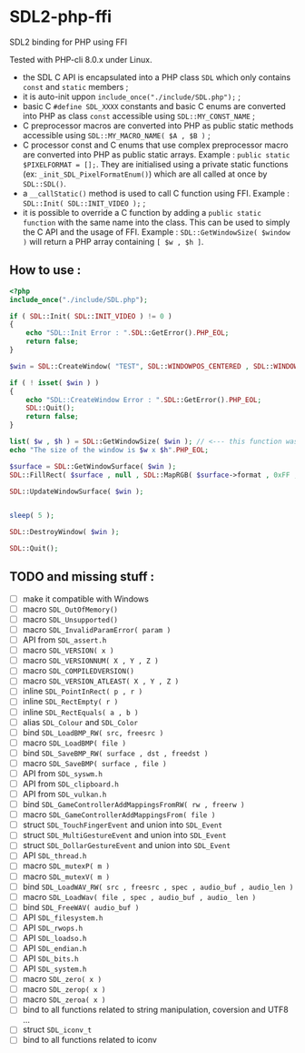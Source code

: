 # SDL2-php-ffi
SDL2 binding for PHP using FFI

Tested with PHP-cli 8.0.x under Linux.


- the SDL C API is encapsulated into a PHP class `SDL` which only contains `const` and `static` members ;
- it is auto-init uppon ` include_once("./include/SDL.php"); ` ;
- basic C `#define SDL_XXXX` constants and basic C enums are converted into PHP as class `const` accessible using `SDL::MY_CONST_NAME` ;
- C preprocessor macros are converted into PHP as public static methods accessible using `SDL::MY_MACRO_NAME( $A , $B )` ;
- C processor const and C enums that use complex preprocessor macro are converted into PHP as public static arrays. Example : ` public static $PIXELFORMAT = []; `. They are initialised using a private static functions (ex: `_init_SDL_PixelFormatEnum()`) which are all called at once by ` SDL::SDL() `.
- a `__callStatic()` method is used to call C function using FFI. Example : `` SDL::Init( SDL::INIT_VIDEO ); `` ;
- it is possible to override a C function by adding a ` public static function ` with the same name into the class. This can be used to simply the C API and the usage of FFI. Example : ` SDL::GetWindowSize( $window ) ` will return a PHP array containing ` [ $w , $h ] `.

## How to use :

```` PHP
<?php
include_once("./include/SDL.php");

if ( SDL::Init( SDL::INIT_VIDEO ) != 0 )
{
	echo "SDL::Init Error : ".SDL::GetError().PHP_EOL;
	return false;
}

$win = SDL::CreateWindow( "TEST", SDL::WINDOWPOS_CENTERED , SDL::WINDOWPOS_CENTERED , 640 , 480 , SDL::WINDOW_SHOWN );

if ( ! isset( $win ) )
{
	echo "SDL::CreateWindow Error : ".SDL::GetError().PHP_EOL;
	SDL::Quit();
	return false;
}

list( $w , $h ) = SDL::GetWindowSize( $win ); // <--- this function was overriden to simplify
echo "The size of the window is $w x $h".PHP_EOL;

$surface = SDL::GetWindowSurface( $win );
SDL::FillRect( $surface , null , SDL::MapRGB( $surface->format , 0xFF , 0xFF , 0xFF ) );

SDL::UpdateWindowSurface( $win );


sleep( 5 );

SDL::DestroyWindow( $win );

SDL::Quit();
````


## TODO and missing stuff :
- [ ] make it compatible with Windows
- [ ] macro ` SDL_OutOfMemory() `
- [ ] macro ` SDL_Unsupported() `
- [ ] macro ` SDL_InvalidParamError( param ) `
- [ ] API from ` SDL_assert.h `
- [ ] macro ` SDL_VERSION( x ) `
- [ ] macro ` SDL_VERSIONNUM( X , Y , Z ) `
- [ ] macro ` SDL_COMPILEDVERSION() `
- [ ] macro ` SDL_VERSION_ATLEAST( X , Y , Z ) `
- [ ] inline ` SDL_PointInRect( p , r ) `
- [ ] inline ` SDL_RectEmpty( r ) `
- [ ] inline ` SDL_RectEquals( a , b ) `
- [ ] alias ` SDL_Colour ` and ` SDL_Color `
- [ ] bind ` SDL_LoadBMP_RW( src, freesrc ) `
- [ ] macro ` SDL_LoadBMP( file ) `
- [ ] bind ` SDL_SaveBMP_RW( surface , dst , freedst ) `
- [ ] macro ` SDL_SaveBMP( surface , file ) `
- [ ] API from ` SDL_syswm.h `
- [ ] API from ` SDL_clipboard.h `
- [ ] API from ` SDL_vulkan.h `
- [ ] bind ` SDL_GameControllerAddMappingsFromRW( rw , freerw ) `
- [ ] macro ` SDL_GameControllerAddMappingsFrom( file ) `
- [ ] struct ` SDL_TouchFingerEvent ` and union into ` SDL_Event `
- [ ] struct ` SDL_MultiGestureEvent ` and union into ` SDL_Event `
- [ ] struct ` SDL_DollarGestureEvent ` and union into ` SDL_Event `
- [ ] API ` SDL_thread.h `
- [ ] macro ` SDL_mutexP( m ) `
- [ ] macro ` SDL_mutexV( m ) `
- [ ] bind ` SDL_LoadWAV_RW( src , freesrc , spec , audio_buf , audio_len ) `
- [ ] macro ` SDL_LoadWav( file , spec , audio_buf , audio_ len ) `
- [ ] bind ` SDL_FreeWAV( audio_buf ) `
- [ ] API ` SDL_filesystem.h `
- [ ] API ` SDL_rwops.h `
- [ ] API ` SDL_loadso.h `
- [ ] API ` SDL_endian.h `
- [ ] API ` SDL_bits.h `
- [ ] API ` SDL_system.h `
- [ ] macro ` SDL_zero( x ) `
- [ ] macro ` SDL_zerop( x ) `
- [ ] macro ` SDL_zeroa( x ) `
- [ ] bind to all functions related to string manipulation, coversion and UTF8 ...
- [ ] struct ` SDL_iconv_t `
- [ ] bind to all functions related to iconv 
